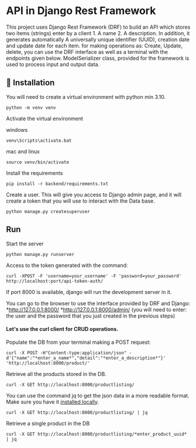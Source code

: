 # API in Django Rest Framework

This project uses Django Rest Framework (DRF) to build an API which stores two items (strings) enter by a
client 1. A  name 2. A description. In addition,  it generates automatically  A universally unique identifier  (UUID),
creation date and update date for each item. for making operations as: Create, Update, delete, you can use the DRF
interface as well as a terminal with the endpoints given below. 
ModelSerializer class, provided for the framework  is used to process input and output data.


## :wrench: Installation 
You will need to create a virtual environment with python min 3.10.

```shell
python -m venv venv
```

Activate the virtual environment 

windows
```shell
venv\Scripts\activate.bat
```

mac and linux
```shell
source venv/bin/activate
```

Install the requirements
```shell
pip install -r backend/requirements.txt
```

Create a user. This will give you access to Django admin page, and it will create a token that you will use to interact with the Data base.

```shell
python manage.py createsuperuser
```

## Run 

Start the server
```shell
python manage.py runserver
```

Access to the token generated with the command:

```shell
curl -XPOST -F 'username=your_username' -F 'password=your_password' http://localhost:port/api-token-auth/
```
If port 8000 is available, django will run the development server in it. 

You can go to the browser to use the interface provided by DRF and Django:
*http://127.0.0.1:8000/
*http://127.0.0.1:8000/admin/ (you will need to enter: the user and the password that you just created in the previous steps)

#### Let's use the curl client for CRUD operations.

Populate the DB from your terminal making a POST request: 

```shell
curl -X POST -H"Content-type:application/json" -d'{"name":"*enter_a_name*","detail":"*enter_a_description*"}' 'http://localhost:8000/product/'

```

Retrieve all the products stored in the DB.

```shell
curl -X GET http://localhost:8000/productlisting/
```
You can use the command jq to get the json data in a more readable format. Make sure you have it [installed locally](https://stedolan.github.io/jq/download/). 

```shell
curl -X GET http://localhost:8000/productlisting/ | jq 
```
Retrieve a single product in the DB

```shell
curl -X GET http://localhost:8000/productlisting/*enter_product_uuid* | jq 
```















